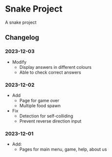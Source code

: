 # Snake Project

A snake project

## Changelog

### 2023-12-03

* Modify
  * Display answers in different colours
  * Able to check correct answers

### 2023-12-02

* Add
  * Page for game over
  * Multiple food spawn
* Fix
  * Detection for self-colliding
  * Prevent reverse direction input

### 2023-12-01

* Add:
  * Pages for main menu, game, help, about us
